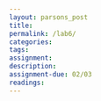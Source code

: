 ```yaml
---  
layout: parsons_post  
title: 
permalink: /lab6/  
categories:   
tags:  
assignment: 
description: 
assignment-due: 02/03
readings: 
---  
```

